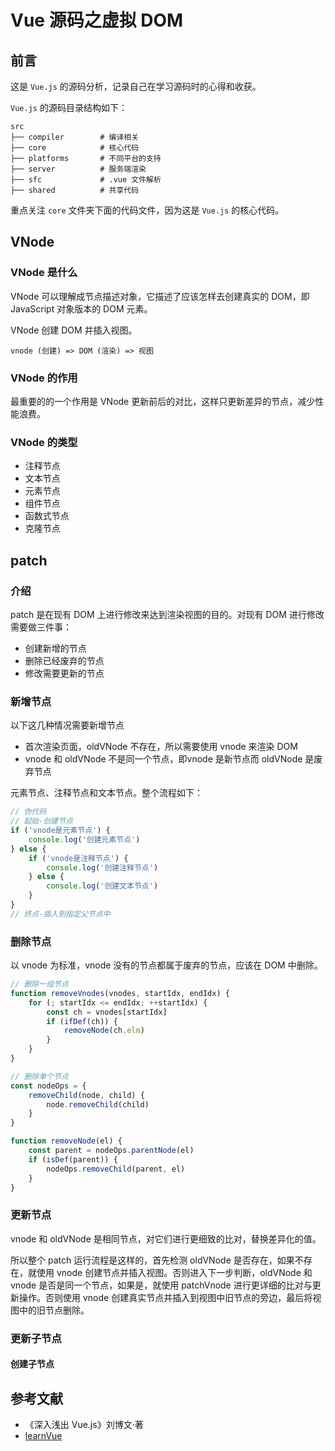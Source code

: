# Vue 源码之虚拟 DOM

## 前言

这是 `Vue.js` 的源码分析，记录自己在学习源码时的心得和收获。

`Vue.js` 的源码目录结构如下：
```
src
├── compiler        # 编译相关 
├── core            # 核心代码 
├── platforms       # 不同平台的支持
├── server          # 服务端渲染
├── sfc             # .vue 文件解析
├── shared          # 共享代码
```

重点关注 `core` 文件夹下面的代码文件，因为这是 `Vue.js` 的核心代码。

## VNode

### VNode 是什么

VNode 可以理解成节点描述对象，它描述了应该怎样去创建真实的 DOM，即 JavaScript 对象版本的 DOM 元素。

VNode 创建 DOM 并插入视图。
```
vnode (创建) => DOM (渲染) => 视图
```

### VNode 的作用

最重要的的一个作用是 VNode 更新前后的对比，这样只更新差异的节点，减少性能浪费。

### VNode 的类型

- 注释节点
- 文本节点
- 元素节点
- 组件节点
- 函数式节点
- 克隆节点

## patch

### 介绍

patch 是在现有 DOM 上进行修改来达到渲染视图的目的。对现有 DOM 进行修改需要做三件事：
- 创建新增的节点
- 删除已经废弃的节点
- 修改需要更新的节点

### 新增节点

以下这几种情况需要新增节点
- 首次渲染页面，oldVNode 不存在，所以需要使用 vnode 来渲染 DOM
- vnode 和 oldVNode 不是同一个节点，即vnode 是新节点而 oldVNode 是废弃节点

元素节点、注释节点和文本节点。整个流程如下：
```js
// 伪代码
// 起始-创建节点
if ('vnode是元素节点') {
    console.log('创建元素节点')
} else {
    if ('vnode是注释节点') {
        console.log('创建注释节点')
    } else {
        console.log('创建文本节点')
    }
}
// 终点-插入到指定父节点中
```

### 删除节点

以 vnode 为标准，vnode 没有的节点都属于废弃的节点，应该在 DOM 中删除。

```js
// 删除一组节点
function removeVnodes(vnodes, startIdx, endIdx) {
    for (; startIdx <= endIdx; ++startIdx) {
        const ch = vnodes[startIdx]
        if (ifDef(ch)) {
            removeNode(ch.elm)
        }
    }
}

// 删除单个节点
const nodeOps = {
    removeChild(node, child) {
        node.removeChild(child)
    }
}

function removeNode(el) {
    const parent = nodeOps.parentNode(el)
    if (isDef(parent)) {
        nodeOps.removeChild(parent, el)
    }
}
```

### 更新节点

vnode 和 oldVNode 是相同节点，对它们进行更细致的比对，替换差异化的值。

所以整个 patch 运行流程是这样的，首先检测 oldVNode 是否存在，如果不存在，就使用 vnode 创建节点并插入视图。否则进入下一步判断，oldVNode 和 vnode 是否是同一个节点，如果是，就使用 patchVnode 进行更详细的比对与更新操作。否则使用 vnode 创建真实节点并插入到视图中旧节点的旁边，最后将视图中的旧节点删除。

### 更新子节点

#### 创建子节点

## 参考文献

- 《深入浅出 Vue.js》刘博文·著
- [learnVue](https://github.com/answershuto/learnVue)